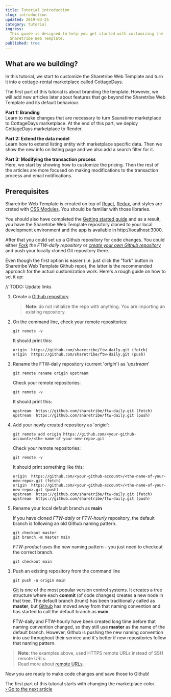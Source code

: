 ```yaml
---
title: Tutorial introduction
slug: introduction
updated: 2019-03-25
category: tutorial
ingress:
  This guide is designed to help you get started with customizing the
  Sharetribe Web Template.
published: true
---
```


## What are we building?

In this tutorial, we start to customize the Sharetribe Web Template and
turn it into a cottage-rental marketplace called CottageDays.

The first part of this tutorial is about branding the template. However,
we will add new articles later about features that go beyond the
Sharetribe Web Template and its default behaviour.

**Part 1: Branding**<br /> Learn to make changes that are necessary to
turn Saunatime marketplace to CottageDays marketplace. At the end of
this part, we deploy CottageDays marketplace to Render.

**Part 2: Extend the data model**<br /> Learn how to extend listing
entity with marketplace specific data. Then we show the new info on
listing page and we also add a search filter for it.

**Part 3: Modifying the transaction process**<br /> Here, we start by
showing how to customize the pricing. Then the rest of the articles are
more focused on making modifications to the transaction process and
email notifications.

## Prerequisites

Sharetribe Web Template is created on top of
[React](https://reactjs.org/), [Redux](https://redux.js.org/), and
styles are creted with
[CSS Modules](https://github.com/css-modules/css-modules). You should be
familiar with those libraries.

You should also have completed the
[Getting started guide](/introduction/getting-started-with-web-template/)
and as a result, you have the Sharetribe Web Template repository cloned
to your local development environment and the app is available in
http://localhost:3000.

After that you could set up a Github repository for code changes. You
could either
_[Fork](https://help.github.com/en/github/getting-started-with-github/fork-a-repo#fork-an-example-repository)
the FTW-daily repository_ or
_[create your own Github repository](https://help.github.com/en/github/getting-started-with-github/create-a-repo)_
and push your locally cloned Git repository there.

Even though the first option is easier (i.e. just click the "fork"
button in Sharetribe Web Template Github repo), the latter is the
recommended approach for the actual customization work. Here's a rough
guide on how to set it up:

// TODO: Update links

1. Create a
   [Github repository](https://help.github.com/en/github/getting-started-with-github/create-a-repo).

   > **Note**: do not initialize the repo with anything. You are
   > importing an existing repository.

1. On the command line, check your remote repositories:

   ```shell
   git remote -v
   ```

   It should print this:

   ```shell
   origin  https://github.com/sharetribe/ftw-daily.git (fetch)
   origin  https://github.com/sharetribe/ftw-daily.git (push)
   ```

1. Rename the FTW-daily repository (current '_origin_') as '_upstream_'

   ```shell
   git remote rename origin upstream
   ```

   <extrainfo title="Check what your remote repositories should print at this point">

   Check your remote repositories:

   ```shell
   git remote -v
   ```

   It should print this:

   ```shell
   upstream  https://github.com/sharetribe/ftw-daily.git (fetch)
   upstream  https://github.com/sharetribe/ftw-daily.git (push)
   ```

   </extrainfo>

1. Add your newly created repository as '_origin_':

   ```shell
   git remote add origin https://github.com/<your-github-account>/<the-name-of-your-new-repo>.git
   ```

   <extrainfo title="Check what your remote repositories should print at this point">

   Check your remote repositories:

   ```shell
   git remote -v
   ```

   It should print something like this:

   ```shell
   origin  https://github.com/<your-github-account>/<the-name-of-your-new-repo>.git (fetch)
   origin  https://github.com/<your-github-account>/<the-name-of-your-new-repo>.git (push)
   upstream  https://github.com/sharetribe/ftw-daily.git (fetch)
   upstream  https://github.com/sharetribe/ftw-daily.git (push)
   ```

   </extrainfo>

1. Rename your local default branch as **main**

   If you have cloned _FTW-daily_ or _FTW-hourly_ repository, the
   default branch is following an old Github naming pattern.

   ```shell
   git checkout master
   git branch -m master main
   ```

   _FTW-product_ uses the new naming pattern - you just need to checkout
   the correct branch.

   ```shell
   git checkout main
   ```

1) Push an existing repository from the command line

   ```shell
   git push -u origin main
   ```

   <extrainfo title="What's the difference between master and main?">

   [Git](https://git-scm.com/about) is one of the most popular version
   control systems. It creates a tree structure where each **commit**
   (of code changes) creates a new node in that tree. The default branch
   (trunk) has been traditionally called as **master**, but
   [Github](https://github.com/about) has moved away from that naming
   convention and has started to call the default branch as **main**.

   FTW-daily and FTW-hourly have been created long time before that
   naming convention changed, so they still use **master** as the name
   of the default branch. However, Github is pushing the new naming
   convention into use throughout their service and it's better if new
   repositories follow that naming pattern.

   </extrainfo>

> **Note**: the examples above, used HTTPS remote URLs instead of SSH
> remote URLs.<br /> Read more about
> [remote URLs](https://help.github.com/en/github/using-git/which-remote-url-should-i-use).

Now you are ready to make code changes and save those to Github!

The first part of this tutorial starts with changing the marketplace
color.<br /> [› Go to the next article](/tutorial/first-edit/)
